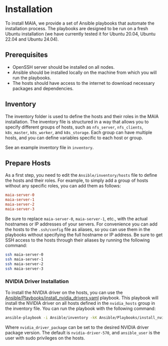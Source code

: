 # Installation

To install MAIA, we provide a set of Ansible playbooks that automate the installation process. The playbooks are designed to be run on a fresh Ubuntu  installation (we have currently tested it for Ubuntu 20.04, Ubuntu 22.04 and Ubuntu 24.04).

## Prerequisites
- OpenSSH server should be installed on all nodes.
- Ansible should be installed locally on the machine from which you will run the playbooks.
- The hosts should have access to the internet to download necessary packages and dependencies.

## Inventory

The inventory folder is used to define the hosts and their roles in the MAIA installation. The inventory file is structured in a way that allows you to specify different groups of hosts, such as `nfs_server`, `nfs_clients`, `k8s_master`, `k8s_worker`, and `k8s_storage`. Each group can have multiple hosts, and you can define variables specific to each host or group.

See an example inventory file in `inventory`.

## Prepare Hosts

As a first step, you need to edit the `Ansible/inventory/hosts` file to define the hosts and their roles. For example, to simply add a group of hosts without any specific roles, you can add them as follows:

```ini
maia-server-0
maia-server-1
maia-server-2
maia-server-3
```

Be sure to replace `maia-server-0`, `maia-server-1`, etc., with the actual hostnames or IP addresses of your servers.
For convenience you can add the hosts to the `.ssh/config` file as aliases, so you can use them in the playbooks without specifying the full hostname or IP address.
Be sure to get SSH access to the hosts through their aliases by running the following command:

```bash
ssh maia-server-0
ssh maia-server-1
ssh maia-server-2
ssh maia-server-3   
```

### NVIDIA Driver Installation

To install the NVIDIA driver on the hosts, you can use the [Ansible/Playbooks/install_nvidia_drivers.yaml](Ansible/Playbooks/install_nvidia_drivers.yaml) playbook. This playbook will install the NVIDIA driver on all hosts defined in the `nvidia_hosts` group in the inventory file. You can run the playbook with the following command:

```bash
ansible-playbook -i Ansible/inventory -kK Ansible/Playbooks/install_nvidia_drivers.yaml -e ansible_user=maia-admin -e nvidia_driver_package=nvidia-driver-570
```
Where `nvidia_driver_package` can be set to the desired NVIDIA driver package version. The default is `nvidia-driver-570`, and  `ansible_user` is the user with sudo privileges on the hosts.




